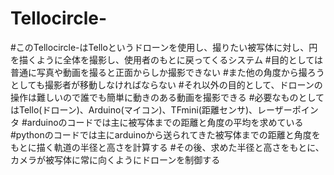 # Tellocircle-
#このTellocircle-はTelloというドローンを使用し、撮りたい被写体に対し、円を描くように全体を撮影し、使用者のもとに戻ってくるシステム
#目的としては普通に写真や動画を撮ると正面からしか撮影できない
#また他の角度から撮ろうとしても撮影者が移動しなければならない
#それ以外の目的として、ドローンの操作は難しいので誰でも簡単に動きのある動画を撮影できる
#必要なものとしてはTello(ドローン)、Arduino(マイコン)、TFmini(距離センサ)、レーザーポインタ
#arduinoのコードでは主に被写体までの距離と角度の平均を求めている
#pythonのコードでは主にarduinoから送られてきた被写体までの距離と角度をもとに描く軌道の半径と高さを計算する
#その後、求めた半径と高さをもとに、カメラが被写体に常に向くようにドローンを制御する
